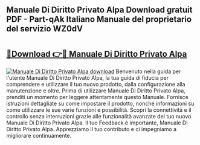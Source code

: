 ## Manuale Di Diritto Privato Alpa Download gratuit PDF - Part-qAk Italiano Manuale del proprietario del servizio WZ0dV

# <h2><a href="http://dfarnp.blite.top/?on=Manuale+Di+Diritto+Privato+Alpa">🔗Download 👉🔴 Manuale Di Diritto Privato Alpa</a></h2>

[![Manuale Di Diritto Privato Alpa download](https://i.imgur.com/lujVjoI.png)](http://dfarnp.blite.top/?on=Manuale+Di+Diritto+Privato+Alpa)
Benvenuto nella guida per l'utente Manuale Di Diritto Privato Alpa, la tua guida di fiducia per comprendere e utilizzare il tuo nuovo prodotto, dalla configurazione alla manutenzione e oltre. Prima di utilizzare Manuale Di Diritto Privato Alpa, prenditi un momento per leggere attentamente questo Manuale. Fornisce istruzioni dettagliate su come impostare il prodotto, nonché informazioni su come utilizzare le sue varie funzioni e possibilità. Scopri la connettività e il controllo senza interruzioni grazie alle funzionalità avanzate del tuo nuovo Manuale Di Diritto Privato Alpa. Il tuo Feedback è importante, Manuale Di Diritto Privato Alpa. Apprezziamo il tuo contributo e ci impegniamo a migliorare continuamente.

